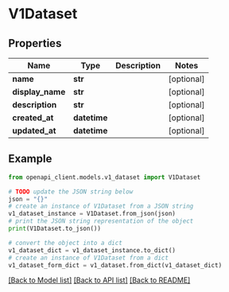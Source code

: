 # V1Dataset


## Properties

Name | Type | Description | Notes
------------ | ------------- | ------------- | -------------
**name** | **str** |  | [optional] 
**display_name** | **str** |  | [optional] 
**description** | **str** |  | [optional] 
**created_at** | **datetime** |  | [optional] 
**updated_at** | **datetime** |  | [optional] 

## Example

```python
from openapi_client.models.v1_dataset import V1Dataset

# TODO update the JSON string below
json = "{}"
# create an instance of V1Dataset from a JSON string
v1_dataset_instance = V1Dataset.from_json(json)
# print the JSON string representation of the object
print(V1Dataset.to_json())

# convert the object into a dict
v1_dataset_dict = v1_dataset_instance.to_dict()
# create an instance of V1Dataset from a dict
v1_dataset_form_dict = v1_dataset.from_dict(v1_dataset_dict)
```
[[Back to Model list]](../README.md#documentation-for-models) [[Back to API list]](../README.md#documentation-for-api-endpoints) [[Back to README]](../README.md)


